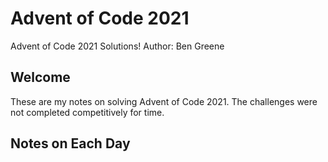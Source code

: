 # Advent of Code 2021
Advent of Code 2021 Solutions!
Author: Ben Greene

## Welcome
These are my notes on solving Advent of Code 2021. The challenges were not completed competitively for time.

## Notes on Each Day